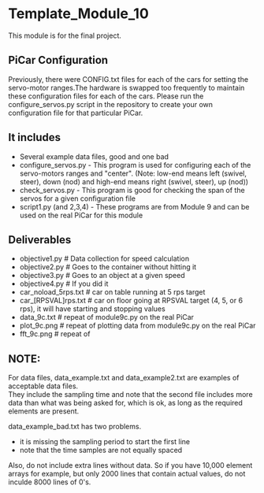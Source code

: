 # Template_Module_10

This module is for the final project.

## PiCar Configuration

Previously, there were CONFIG.txt files for each of the cars for setting the servo-motor ranges.The hardware
is swapped too frequently to maintain these configuration files for each of the cars. Please run the 
configure_servos.py script in the repository to create your own configuration file for that particular PiCar.

## It includes
- Several example data files, good and one bad
- configure_servos.py - This program is used for configuring each of the servo-motors ranges and "center".
  (Note: low-end means left (swivel, steer), down (nod) and high-end means right (swivel, steer), up (nod))
- check_servos.py - This program is good for checking the span of the servos for a given configuration file
- script1.py (and 2,3,4) - These programs are from Module 9 and can be used on the real PiCar for this module

## Deliverables
- objective1.py # Data collection for speed calculation
- objective2.py # Goes to the container without hitting it
- objective3.py # Goes to an object at a given speed
- objective4.py # If you did it
- car_noload_5rps.txt # car on table running at 5 rps target
- car_[RPSVAL]rps.txt   # car on floor going at RPSVAL target (4, 5, or 6 rps), it will have starting and stopping values
- data_9c.txt # repeat of module9c.py on the real PiCar
- plot_9c.png # repeat of plotting data from module9c.py on the real PiCar
- fft_9c.png # repeat of 

## NOTE:
For data files, data_example.txt and data_example2.txt are examples of acceptable data files.  
They include the sampling time and note that the second file includes more data than what was 
being asked for, which is ok, as long as the required elements are present.

data_example_bad.txt has two problems.  
- it is missing the sampling period to start the first line
- note that the time samples are not equally spaced

Also, do not include extra lines without data.  So if you have 10,000 element arrays for example,
but only 2000 lines that contain actual values, do not inculde 8000 lines of 0's.
